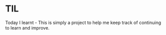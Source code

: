 # TIL
Today I learnt - This is simply a project to help me keep track of continuing to learn and improve.
